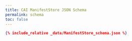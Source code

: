 ```yaml
---
title: CAI ManifestStore JSON Schema
permalink: schema
toc: false
---
```


```json
{% include_relative _data/ManifestStore_schema.json %}
```
